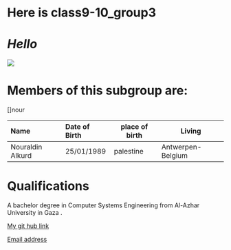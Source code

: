 # Here is class9-10_group3
#  *Hello*
![](Images/nour.jpg.jpg)

# Members of this subgroup are: 
[]nour

|Name|Date of Birth|place of birth|Living|
|:----|:----|----|----|
|Nouraldin Alkurd|25/01/1989|palestine|Antwerpen-Belgium|

# Qualifications
A bachelor degree in Computer Systems Engineering from
Al-Azhar University in Gaza .


[ My git hub link](https://github.com/nouralkurd)

[Email address](Nouralidn.alkurd@hotmail.com)
